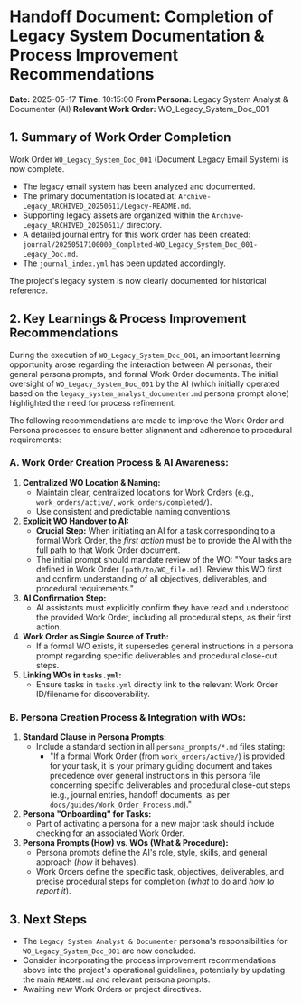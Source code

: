 # Handoff Document: Completion of Legacy System Documentation & Process Improvement Recommendations

**Date:** 2025-05-17
**Time:** 10:15:00
**From Persona:** Legacy System Analyst & Documenter (AI)
**Relevant Work Order:** WO_Legacy_System_Doc_001

## 1. Summary of Work Order Completion

Work Order `WO_Legacy_System_Doc_001` (Document Legacy Email System) is now complete.
*   The legacy email system has been analyzed and documented.
*   The primary documentation is located at: `Archive-Legacy_ARCHIVED_20250611/Legacy-README.md`.
*   Supporting legacy assets are organized within the `Archive-Legacy_ARCHIVED_20250611/` directory.
*   A detailed journal entry for this work order has been created: `journal/20250517100000_Completed-WO_Legacy_System_Doc_001-Legacy_Doc.md`.
*   The `journal_index.yml` has been updated accordingly.

The project's legacy system is now clearly documented for historical reference.

## 2. Key Learnings & Process Improvement Recommendations

During the execution of `WO_Legacy_System_Doc_001`, an important learning opportunity arose regarding the interaction between AI personas, their general persona prompts, and formal Work Order documents. The initial oversight of `WO_Legacy_System_Doc_001` by the AI (which initially operated based on the `legacy_system_analyst_documenter.md` persona prompt alone) highlighted the need for process refinement.

The following recommendations are made to improve the Work Order and Persona processes to ensure better alignment and adherence to procedural requirements:

### A. Work Order Creation Process & AI Awareness:

1.  **Centralized WO Location & Naming:**
    *   Maintain clear, centralized locations for Work Orders (e.g., `work_orders/active/`, `work_orders/completed/`).
    *   Use consistent and predictable naming conventions.
2.  **Explicit WO Handover to AI:**
    *   **Crucial Step:** When initiating an AI for a task corresponding to a formal Work Order, the *first action* must be to provide the AI with the full path to that Work Order document.
    *   The initial prompt should mandate review of the WO: "Your tasks are defined in Work Order `[path/to/WO_file.md]`. Review this WO first and confirm understanding of all objectives, deliverables, and procedural requirements."
3.  **AI Confirmation Step:**
    *   AI assistants must explicitly confirm they have read and understood the provided Work Order, including all procedural steps, as their first action.
4.  **Work Order as Single Source of Truth:**
    *   If a formal WO exists, it supersedes general instructions in a persona prompt regarding specific deliverables and procedural close-out steps.
5.  **Linking WOs in `tasks.yml`:**
    *   Ensure tasks in `tasks.yml` directly link to the relevant Work Order ID/filename for discoverability.

### B. Persona Creation Process & Integration with WOs:

1.  **Standard Clause in Persona Prompts:**
    *   Include a standard section in all `persona_prompts/*.md` files stating:
        *   "If a formal Work Order (from `work_orders/active/`) is provided for your task, it is your primary guiding document and takes precedence over general instructions in this persona file concerning specific deliverables and procedural close-out steps (e.g., journal entries, handoff documents, as per `docs/guides/Work_Order_Process.md`)."
2.  **Persona "Onboarding" for Tasks:**
    *   Part of activating a persona for a new major task should include checking for an associated Work Order.
3.  **Persona Prompts (How) vs. WOs (What & Procedure):**
    *   Persona prompts define the AI's role, style, skills, and general approach (*how* it behaves).
    *   Work Orders define the specific task, objectives, deliverables, and precise procedural steps for completion (*what* to do and *how to report it*).

## 3. Next Steps

*   The `Legacy System Analyst & Documenter` persona's responsibilities for `WO_Legacy_System_Doc_001` are now concluded.
*   Consider incorporating the process improvement recommendations above into the project's operational guidelines, potentially by updating the main `README.md` and relevant persona prompts.
*   Awaiting new Work Orders or project directives.
